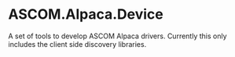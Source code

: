 # ASCOM.Alpaca.Device

A set of tools to develop ASCOM Alpaca drivers. Currently this only includes the client side discovery libraries.